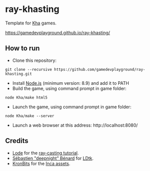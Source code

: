 # ray-khasting

Template for [Kha](http://kha.tech/) games.

https://gamedevplayground.github.io/ray-khasting/

## How to run

* Clone this repository:

```
git clone --recursive https://github.com/gamedevplayground/ray-khasting.git
```

* Install [Node.js](https://nodejs.org/) (minimum version: 8.9) and add it to PATH
* Build the game, using command prompt in game folder:

```
node Kha/make html5
```

* Launch the game, using command prompt in game folder:

```
node Kha/make --server
```

* Launch a web browser at this address: http://localhost:8080/

## Credits
* [Lode](https://lodev.org/) for the [ray-casting tutorial](https://lodev.org/cgtutor/raycasting.html).
* [Sébastien "deepnight" Bénard](https://deepnight.net/) for [LDtk](https://ldtk.io).
* [KronBits](https://kronbits.itch.io/) for the [Inca assets](https://kronbits.itch.io/inca-game-assets).
